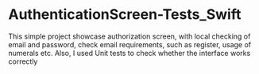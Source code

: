 # AuthenticationScreen-Tests_Swift
This simple project showcase authorization screen, with local checking of email and password, check email requirements, such as register, usage of numerals etc. Also, I used Unit tests to check whether the interface works correctly
